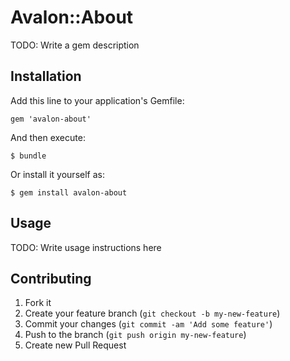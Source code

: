 # Avalon::About

TODO: Write a gem description

## Installation

Add this line to your application's Gemfile:

    gem 'avalon-about'

And then execute:

    $ bundle

Or install it yourself as:

    $ gem install avalon-about

## Usage

TODO: Write usage instructions here

## Contributing

1. Fork it
2. Create your feature branch (`git checkout -b my-new-feature`)
3. Commit your changes (`git commit -am 'Add some feature'`)
4. Push to the branch (`git push origin my-new-feature`)
5. Create new Pull Request
